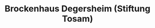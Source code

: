 ---
title: "Brockenhaus Degersheim (Stiftung Tosam)"
url: /degersheim/brockenhaus-degersheim-stiftung-tosam/
shop: Gebrauchtwaren
---